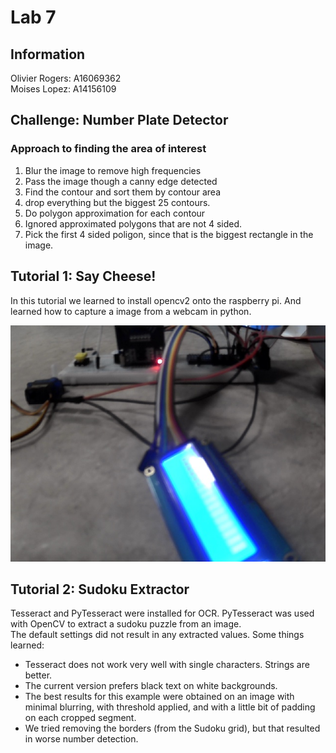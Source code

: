 # Lab 7
## Information
Olivier Rogers: A16069362  
Moises Lopez: A14156109

## Challenge: Number Plate Detector

### Approach to finding the area of interest
1. Blur the image to remove high frequencies
2. Pass the image though a canny edge detected
3. Find the contour and sort them by contour area
4. drop everything but the biggest 25 contours.
5. Do polygon approximation for each contour
6. Ignored approximated polygons that are not 4 sided.
4. Pick the first 4 sided poligon, since that is the biggest rectangle in the image.

## Tutorial 1: Say Cheese!
In this tutorial we learned to install opencv2 onto the raspberry pi. And learned how to capture a image from a webcam in python.  

![Our first image capture!](Tutorials/Tutorial_1/test.jpg)


## Tutorial 2: Sudoku Extractor  
Tesseract and PyTesseract were installed for OCR. PyTesseract was used with OpenCV to extract a sudoku puzzle from an image.  
The default settings did not result in any extracted values. Some things learned:  
- Tesseract does not work very well with single characters. Strings are better.
- The current version prefers black text on white backgrounds.
- The best results for this example were obtained on an image with minimal blurring, with threshold applied, and with a little bit of padding on each cropped segment.
- We tried removing the borders (from the Sudoku grid), but that resulted in worse number detection.


